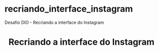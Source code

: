 # recriando_interface_instagram
Desafio DIO - Recriando a interface do Instagram

<h1 align="center">Recriando a interface do Instagram</h1>
